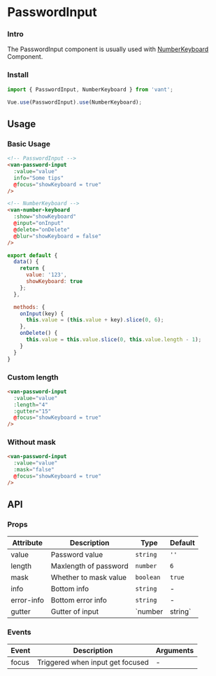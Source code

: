 # PasswordInput

### Intro

The PasswordInput component is usually used with [NumberKeyboard](#/en-US/number-keyboard) Component.

### Install

``` javascript
import { PasswordInput, NumberKeyboard } from 'vant';

Vue.use(PasswordInput).use(NumberKeyboard);
```

## Usage

### Basic Usage

```html
<!-- PasswordInput -->
<van-password-input
  :value="value"
  info="Some tips"
  @focus="showKeyboard = true"
/>

<!-- NumberKeyboard -->
<van-number-keyboard
  :show="showKeyboard"
  @input="onInput"
  @delete="onDelete"
  @blur="showKeyboard = false"
/>
```

```javascript
export default {
  data() {
    return {
      value: '123',
      showKeyboard: true
    };
  },

  methods: {
    onInput(key) {
      this.value = (this.value + key).slice(0, 6);
    },
    onDelete() {
      this.value = this.value.slice(0, this.value.length - 1);
    }
  }
}
```

### Custom length

```html
<van-password-input
  :value="value"
  :length="4"
  :gutter="15"
  @focus="showKeyboard = true"
/>
```

### Without mask

```html
<van-password-input
  :value="value"
  :mask="false"
  @focus="showKeyboard = true"
/>
```

## API

### Props

| Attribute | Description | Type | Default |
|------|------|------|------|
| value | Password value | `string` | `''` |
| length | Maxlength of password | `number` | `6` |
| mask | Whether to mask value | `boolean` | `true` |
| info | Bottom info | `string` | - |
| error-info | Bottom error info | `string` | - |
| gutter | Gutter of input | `number | string` | `0` |

### Events

| Event | Description | Arguments |
|------|------|------|
| focus | Triggered when input get focused | - |
